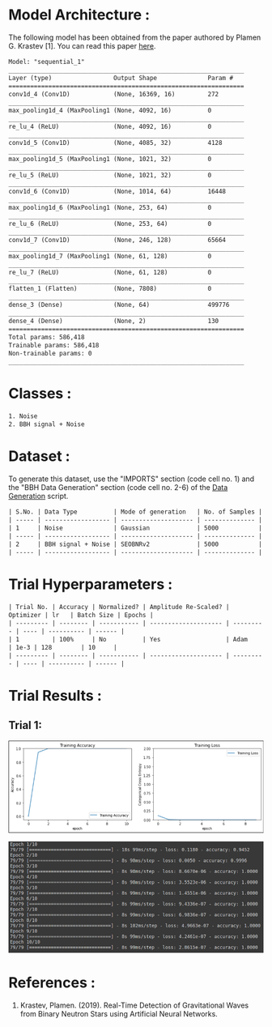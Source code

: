 # Model Architecture :
The following model has been obtained from the paper authored by Plamen G. Krastev [1]. You can read this paper [here](/Literature%20Review/Classification/1D-CNN/krastev_1.pdf).
``` 
Model: "sequential_1"
_________________________________________________________________
Layer (type)                 Output Shape              Param #   
=================================================================
conv1d_4 (Conv1D)            (None, 16369, 16)         272       
_________________________________________________________________
max_pooling1d_4 (MaxPooling1 (None, 4092, 16)          0         
_________________________________________________________________
re_lu_4 (ReLU)               (None, 4092, 16)          0         
_________________________________________________________________
conv1d_5 (Conv1D)            (None, 4085, 32)          4128      
_________________________________________________________________
max_pooling1d_5 (MaxPooling1 (None, 1021, 32)          0         
_________________________________________________________________
re_lu_5 (ReLU)               (None, 1021, 32)          0         
_________________________________________________________________
conv1d_6 (Conv1D)            (None, 1014, 64)          16448     
_________________________________________________________________
max_pooling1d_6 (MaxPooling1 (None, 253, 64)           0         
_________________________________________________________________
re_lu_6 (ReLU)               (None, 253, 64)           0         
_________________________________________________________________
conv1d_7 (Conv1D)            (None, 246, 128)          65664     
_________________________________________________________________
max_pooling1d_7 (MaxPooling1 (None, 61, 128)           0         
_________________________________________________________________
re_lu_7 (ReLU)               (None, 61, 128)           0         
_________________________________________________________________
flatten_1 (Flatten)          (None, 7808)              0         
_________________________________________________________________
dense_3 (Dense)              (None, 64)                499776    
_________________________________________________________________
dense_4 (Dense)              (None, 2)                 130       
=================================================================
Total params: 586,418
Trainable params: 586,418
Non-trainable params: 0
_________________________________________________________________
```

# Classes :
```
1. Noise 
2. BBH signal + Noise
```

# Dataset :
To generate this dataset, use the "IMPORTS" section (code cell no. 1) and the "BBH Data Generation" section (code cell no. 2-6) of the [Data Generation](/scripts/Data%20Generation.ipynb) script.
```
| S.No. | Data Type          | Mode of generation   | No. of Samples |
| ----- | ------------------ | -------------------- | -------------- |
| 1     | Noise              | Gaussian             | 5000           |
| ----- | ------------------ | -------------------- | -------------- |
| 2     | BBH signal + Noise | SEOBNRv2             | 5000           |
| ----- | ------------------ | -------------------- | -------------- |
```

# Trial Hyperparameters :
```
| Trial No. | Accuracy | Normalized? | Amplitude Re-Scaled? | Optimizer | lr   | Batch Size | Epochs |
| --------- | -------- | ----------- | -------------------- | --------- | ---- | ---------- | ------ |
| 1         | 100%     | No          | Yes                  | Adam      | 1e-3 | 128        | 10     |
| --------- | -------- | ----------- | -------------------- | --------- | ---- | ---------- | ------ |
```

# Trial Results :
## Trial 1:
<p align="center"> <img src="screenshots/graph_1.png"> </p>
<p align="center"> <img src="screenshots/trial_1.png"> </p>

# References :
1. Krastev, Plamen. (2019). Real-Time Detection of Gravitational Waves from Binary Neutron Stars using Artificial Neural Networks.




